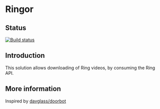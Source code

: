 # Ringor

## Status
[![Build status](https://davidlievrouw.visualstudio.com/Dalion/_apis/build/status/Ringor-CI)](https://davidlievrouw.visualstudio.com/Dalion/_build/latest?definitionId=4)

## Introduction
This solution allows downloading of Ring videos, by consuming the Ring API.

## More information
Inspired by [davglass/doorbot](https://github.com/davglass/doorbot)

